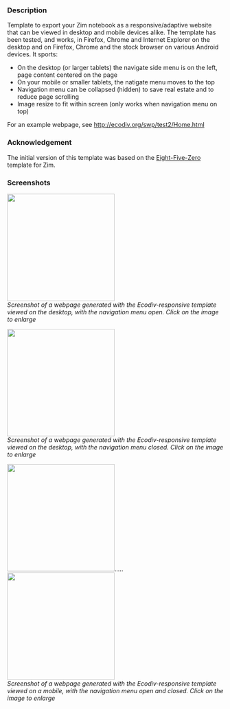 ### Description
Template to export your Zim notebook as a responsive/adaptive website that can be viewed in desktop and mobile devices alike. The template has been tested, and works, in Firefox, Chrome and Internet Explorer on the desktop and on Firefox, Chrome and the stock browser on various Android devices. It sports:

* On the desktop (or larger tablets) the navigate side menu is on the left, page content centered on the page
* On your mobile or smaller tablets, the natigate menu moves to the top
* Navigation menu can be collapsed (hidden) to save real estate and to reduce page scrolling
* Image resize to fit within screen (only works when navigation menu on top)

For an example webpage, see http://ecodiv.org/swp/test2/Home.html

### Acknowledgement
The initial version of this template was based on the [Eight-Five-Zero](https://github.com/jrm4/Eight-Five-Zero) template for Zim.

### Screenshots

<a href="http://ecodiv.org/files/8814/1068/4774/screenshot_Ecodiv-responsive_on_Desktop_-_open_menu.png"><img src="http://ecodiv.org/files/8814/1068/4774/screenshot_Ecodiv-responsive_on_Desktop_-_open_menu.png" height=250></a>  
_Screenshot of a webpage generated with the Ecodiv-responsive template viewed on the desktop, with the navigation menu open. Click on the image to enlarge_  

<a href="http://ecodiv.org/files/7614/1068/4770/screenshot_Ecodiv-responsive_on_Desktop_-_closed_menu.png"><img src="http://ecodiv.org/files/7614/1068/4770/screenshot_Ecodiv-responsive_on_Desktop_-_closed_menu.png" height=250></a>  
_Screenshot of a webpage generated with the Ecodiv-responsive template viewed on the desktop, with the navigation menu closed. Click on the image to enlarge_ 


<a href="http://ecodiv.org/files/6214/1068/4779/screenshot_Ecodiv-responsive_on_mobile_-_open_menu.png"><img src="http://ecodiv.org/files/6214/1068/4779/screenshot_Ecodiv-responsive_on_mobile_-_open_menu.png" height=250></a>.....
<a href="http://ecodiv.org/files/3014/1068/4777/screenshot_Ecodiv-responsive_on_mobile_-_closed_menu.png"><img src="http://ecodiv.org/files/3014/1068/4777/screenshot_Ecodiv-responsive_on_mobile_-_closed_menu.png" height=250></a>  
_Screenshot of a webpage generated with the Ecodiv-responsive template viewed on a mobile, with the navigation menu open and closed. Click on the image to enlarge_
